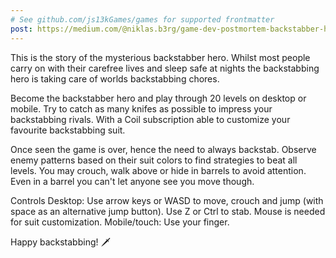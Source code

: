 ```yaml
---
# See github.com/js13kGames/games for supported frontmatter
post: https://medium.com/@niklas.b3rg/game-dev-postmortem-backstabber-hero-part-1-80c7def92c74
---
```

This is the story of the mysterious backstabber hero. Whilst most people carry on with their carefree lives and sleep safe at nights the backstabbing hero is taking care of worlds backstabbing chores.

Become the backstabber hero and play through 20 levels on desktop or mobile. Try to catch as many knifes as possible to impress your backstabbing rivals. With a Coil subscription able to customize your favourite backstabbing suit. 

Once seen the game is over, hence the need to always backstab. Observe enemy patterns based on their suit colors to find strategies to beat all levels. You may crouch, walk above or hide in barrels to avoid attention. Even in a barrel you can't let anyone see you move though.

Controls
Desktop: Use arrow keys or WASD to move, crouch and jump (with space as an alternative jump button). Use Z or Ctrl to stab. Mouse is needed for suit customization.
Mobile/touch: Use your finger.

Happy backstabbing! 🗡️
